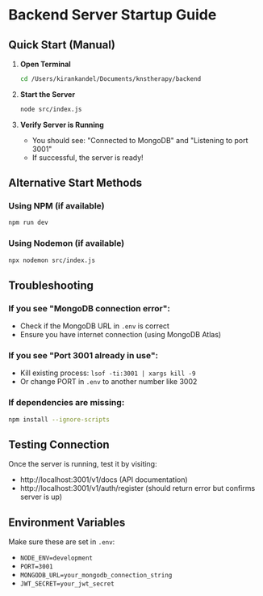 # Backend Server Startup Guide

## Quick Start (Manual)

1. **Open Terminal**
   ```bash
   cd /Users/kirankandel/Documents/knstherapy/backend
   ```

2. **Start the Server**
   ```bash
   node src/index.js
   ```

3. **Verify Server is Running**
   - You should see: "Connected to MongoDB" and "Listening to port 3001"
   - If successful, the server is ready!

## Alternative Start Methods

### Using NPM (if available)
```bash
npm run dev
```

### Using Nodemon (if available)
```bash
npx nodemon src/index.js
```

## Troubleshooting

### If you see "MongoDB connection error":
- Check if the MongoDB URL in `.env` is correct
- Ensure you have internet connection (using MongoDB Atlas)

### If you see "Port 3001 already in use":
- Kill existing process: `lsof -ti:3001 | xargs kill -9`
- Or change PORT in `.env` to another number like 3002

### If dependencies are missing:
```bash
npm install --ignore-scripts
```

## Testing Connection

Once the server is running, test it by visiting:
- http://localhost:3001/v1/docs (API documentation)
- http://localhost:3001/v1/auth/register (should return error but confirms server is up)

## Environment Variables

Make sure these are set in `.env`:
- `NODE_ENV=development`
- `PORT=3001`
- `MONGODB_URL=your_mongodb_connection_string`
- `JWT_SECRET=your_jwt_secret`
